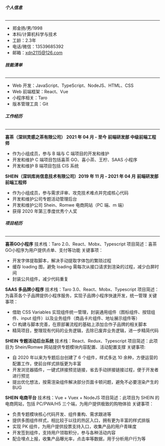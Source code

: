 ###### **个人信息**
---
- 郑金扬/男/1998
- 本科/计算机科学与技术
- 工龄：2.3年
- 电话/微信：13539685392
- 邮箱：xdn2115@126.com

###### **技能清单**
---
- Web 开发：JavaScript、TypeScript、NodeJS、HTML、CSS
- Web 前端框架：React、Vue
- 小程序相关：Taro
- 版本管理工具：Git

###### **工作经历**
---
**喜茶（深圳灵感之茶有限公司） 2021 年 04 月 - 至今**
**前端研发部 中级前端工程师**
- 作为小组成员，参与 B 端与 C 端项目的开发和维护
- 开发和维护 C 端项目包括喜茶 GO、喜小茶、王柠、SAAS 小程序
- 开发和维护 B 端项目包括 CIS 系统

**SHEIN（深圳库尚信息技术有限公司）2019 年 11 月 - 2021 年 04 月**
**前端研发部 前端工程师**
- 作为小组成员，参与需求评审、攻克技术难点并完成核心代码
- 开发和维护公司专题活动管理后台
- 开发和维护公司 Shein、Romwe 电商网站（PC 端、m 端）
- 获得 2020 年第三季度优秀个人奖

###### **项目经历**
---
**喜茶GO小程序**
技术栈：Taro 2.0、React、Mobx、Typescript
项目简述：喜茶GO小程序为用户提供点单、支付等功能
关键事项：
- 开发字体提取脚本，解决手动提取字体包的繁琐过程
- 缓存 loading 图，避免 loading 需每次从接口请求到渲染的过程，减少白屏时间
- 封装公共组件，减少代码重复

**SAAS 多品牌小程序**
技术栈：Taro 3.0、React、Mobx、Typescript
项目简述：为喜茶各个子品牌提供小程序服务，实现子品牌小程序快速开发，统一管理
关键事项：
- 借助 CSS Variables 实现组件统一管理，封装通用组件（图标组件、按钮组件、input 组件）以及业务组件（商品卡片组件、地址展示组件等）
- CI  构建与脚本完善，在原部署流程的基础上添加合作子品牌的相关脚本
- 精简项目，整理现有代码的业务逻辑，去除已废弃业务逻辑，进一步精简代码

**SHEIN 专题活动后台系统**
技术栈：React、Redux、Typescript
项目简述：此项目为 Shein/Romwe 网站提供专题模块内容配置、活动配置支撑
关键事项:
- 自 2020 年以来为专题后台创建了 6 个组件，样式多达 10 余种，方便运营的配置工作，使前台样式排版更为丰富 
- 开发浏览器插件，一键式拼接预览链接，省去手动拼接链接过程，便于开发者进行预览 
- 提出优化想法，按需渲染组件解决部分页面卡顿问题，避免不必要渲染产生的 BUG 

**SHEIN 电商平台**
技术栈：Vue + Vuex + NodeJS
项目简述：此项目为 SHEIN 的电商网站，包括 PC/PWA/H5 三个端，为用户提供极致的购物体验
关键事项：
- 负责专题模块核心代码开发、组件重构、需求跟进等
- 提供多图组件样式，相比较于以往的热区入口，拥有更为丰富的样式排版
- 实现 PK 组件，为用户提供投票支持入口，收集产品的用户青睐度
- 开发签到组件，支持用户领取积分，参与各种活动内容
- 配合埋点上报，收集产品曝光率，点击率等数据，用于分析用户行为等